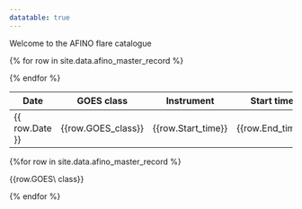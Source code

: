 ```yaml
---
datatable: true
---
```


<script>
$(document).ready(function(){
    $('table.display').DataTable( {
        paging: true,
        stateSave: true,
        searching: true
    }
        );
});
</script>

Welcome to the AFINO flare catalogue




<table class="display">
<thead>
<tr class="header">
<th>Date</th>
<th>GOES class</th>
<th>Instrument</th>
<th>Start time</th>
<th>End time</th>
<th>Wavelength</th>
<th>&Delta;BIC S<sub>0</sub> vs S<sub>1</sub> </th>
<th>&Delta;BIC S<sub>0</sub> vs S<sub>2</sub> </th>
<th>&Delta;BIC S<sub>2</sub> vs S<sub>1</sub> </th>

<th>Detection</th>
<th>Period</th>
</tr>
</thead>
<tbody>

{% for row in site.data.afino_master_record %}
  <tr>
  <td> {{ row.Date }} </td>
  <td> {{row.GOES_class}}</td>
  <td> {{row.Start_time}} </td>
  <td> {{row.End_time}} </td>
  <td> {{ row.Instrument}} </td>
  <td> {{ row.Wavelength}} </td>
  <td> {{row.dBIC_0v1}} </td>
  <td> {{row.dBIC_0v2}} </td>
  <td> {{row.dBIC_2v1}} </td>
  <td> {{ row.Detection}} </td>
  <td> {{ row.period }} </td>
  </tr>
{% endfor %}
</tbody>
</table>


{%for row in site.data.afino_master_record %}
<p> {{row.GOES\ class}} </p>
{% endfor %}

 
